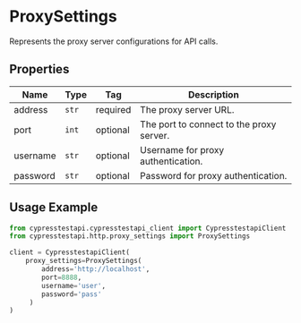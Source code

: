 
# ProxySettings

Represents the proxy server configurations for API calls.

## Properties

| Name | Type | Tag | Description |
|  --- | --- | --- | --- |
| address | `str` | required | The proxy server URL. |
| port | `int` | optional | The port to connect to the proxy server. |
| username | `str` | optional | Username for proxy authentication. |
| password | `str` | optional | Password for proxy authentication. |

## Usage Example

```python
from cypresstestapi.cypresstestapi_client import CypresstestapiClient
from cypresstestapi.http.proxy_settings import ProxySettings

client = CypresstestapiClient(
    proxy_settings=ProxySettings(
        address='http://localhost',
        port=8888,
        username='user',
        password='pass'
     )
)
```

